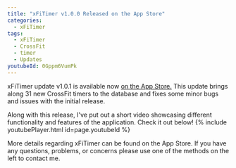 ```yaml
---
title: "xFiTimer v1.0.0 Released on the App Store"
categories:
  - xFiTimer
tags:
  - xFiTimer
  - CrossFit
  - timer
  - Updates
youtubeId: 0Gppm6VumPk
---
```


xFiTimer update v1.0.1 is available now [on the App Store.](https://joshuaseltzer.github.io/xfitimer/)  This update brings along 31 new CrossFit timers to the database and fixes some minor bugs and issues with the initial release.

Along with this release, I've put out a short video showcasing different functionality and features of the application.  Check it out below!
{% include youtubePlayer.html id=page.youtubeId %}

More details regarding xFiTimer can be found on the App Store.  If you have any questions, problems, or concerns please use one of the methods on the left to contact me.